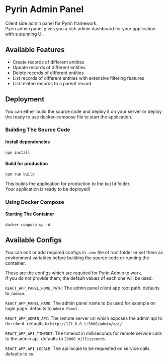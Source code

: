 # Pyrin Admin Panel

Client side admin panel for Pyrin framework.\
Pyrin admin panel gives you a rich admin dashboard for your application with a stunning UI.

## Available Features

* Create records of different entities
* Update records of different entities
* Delete records of different entities
* List records of different entities with extensive filtering features
* List related records to a parent record

## Deployment

You can either build the source code and deploy it on your server or deploy the ready to use docker-compose file to start the application.

### Building The Source Code

#### Install dependencies
`npm install`

#### Build for production
`npm run build`

This builds the application for production to the `build` folder.\
Your application is ready to be deployed!

### Using Docker Compose

#### Starting The Container
`docker-compose up -d`

## Available Configs

You can edit or add required configs in `.env` file of root folder or set them as environment variables
before building the source code or running the container.

These are the configs which are required for Pyrin Admin to work.\
If you do not provide them, the default values of each one will be used.

`REACT_APP_PANEL_HOME_PATH`: The admin panel client app root path. defaults to `/admin`.

`REACT_APP_PANEL_NAME`: The admin panel name to be used for example on login page. defaults to `Admin Panel`.

`REACT_APP_ADMIN_API`: The remote server url which exposes the admin api to the client. defaults to `http://127.0.0.1:5000/admin/api/`.

`REACT_APP_API_TIMEOUT`: The timeout in milliseconds for remote service calls to the admin api. defaults to `20000 milliseconds`.

`REACT_APP_API_LOCALE`: The api locale to be requested on service calls. defaults to `en`.
